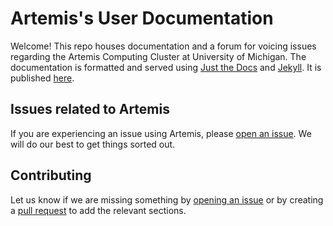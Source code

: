 # Artemis's User Documentation

Welcome! This repo houses documentation and a forum for voicing issues regarding the Artemis Computing Cluster at University of Michigan. The documentation is formatted and served using [Just the Docs] and [Jekyll]. It is published [here].

## Issues related to Artemis

If you are experiencing an issue using Artemis, please [open an issue].
We will do our best to get things sorted out.

[open an issue]: https://github.com/BattModels/ArtemisUsers/issues

[Just the Docs]: https://github.com/pmarsceill/just-the-docs
[Jekyll]: https://jekyllrb.com/
[here]: https://eeg.engin.umich.edu/ArtemisUsers/

## Contributing

Let us know if we are missing something by [opening an issue] or by
creating a [pull request] to add the relevant sections.

[opening an issue]: https://github.com/BattModels/ArtemisUsers/issues
[pull request]: https://github.com/BattModels/ArtemisUsers/pulls
